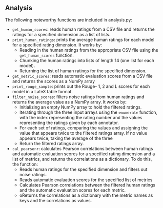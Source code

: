 ## Analysis

The following noteworthy functions are included in analysis.py:
- `get_human_scores`: reads human ratings from a CSV file and returns the ratings for a specified dimension as a list of lists.
- `print_human_ratings`: prints the average human ratings for each model for a specified rating dimension. It works by:
  - Reading in the human ratings from the appropriate CSV file using the `get_human_scores` function.
  - Chunking the human ratings into lists of length 14 (one list for each model).
  - Returning the list of human ratings for the specified dimension.
- `get_metric_scores`: reads automatic evaluation scores from a CSV file and returns the scores as a NumPy array
- `print_rouge_sample`: prints out the Rouge- 1, 2 and L scores for each model in a LateX table format.
- `filter_noise_scores`: filters noise ratings from human ratings and returns the average value as a NumPy array. It works by:
  - Initializing an empty NumPy array to hold the filtered ratings.
  - Iterating through the three input arrays using the `enumerate` function, with the index representing the rating number and the values representing the ratings given by each annotator.
  - For each set of ratings, comparing the values and assigning the value that appears twice to the filtered ratings array. If no value appears twice, taking the average of the three 
  - Return the filtered ratings array.
- `cal_pearsonr`: calculates Pearson correlations between human ratings and automatic evaluation scores for a specified rating dimension and a list of metrics, and returns the correlations as a dictionary. To do this, the function:
  - Reads human ratings for the specified dimension and filters out noise ratings.
  - Reads automatic evaluation scores for the specified list of metrics
  - Calculates Pearson correlations between the filtered human ratings and the automatic evaluation scores for each metric.
  - oReturns the correlations as a dictionary with the metric names as keys and the correlations as values.
